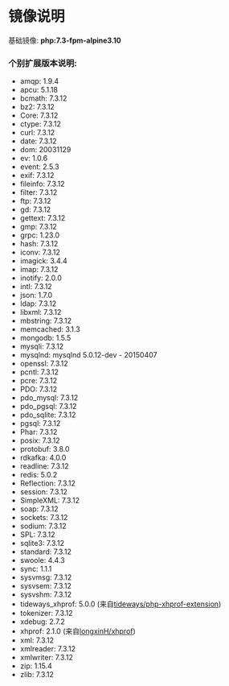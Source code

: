  # 镜像说明
基础镜像: **php:7.3-fpm-alpine3.10**

### 个别扩展版本说明:
* amqp: 1.9.4
* apcu: 5.1.18
* bcmath: 7.3.12
* bz2: 7.3.12
* Core: 7.3.12
* ctype: 7.3.12
* curl: 7.3.12
* date: 7.3.12
* dom: 20031129
* ev: 1.0.6
* event: 2.5.3
* exif: 7.3.12
* fileinfo: 7.3.12
* filter: 7.3.12
* ftp: 7.3.12
* gd: 7.3.12
* gettext: 7.3.12
* gmp: 7.3.12
* grpc: 1.23.0
* hash: 7.3.12
* iconv: 7.3.12
* imagick: 3.4.4
* imap: 7.3.12
* inotify: 2.0.0
* intl: 7.3.12
* json: 1.7.0
* ldap: 7.3.12
* libxml: 7.3.12
* mbstring: 7.3.12
* memcached: 3.1.3
* mongodb: 1.5.5
* mysqli: 7.3.12
* mysqlnd: mysqlnd 5.0.12-dev - 20150407
* openssl: 7.3.12
* pcntl: 7.3.12
* pcre: 7.3.12
* PDO: 7.3.12
* pdo_mysql: 7.3.12
* pdo_pgsql: 7.3.12
* pdo_sqlite: 7.3.12
* pgsql: 7.3.12
* Phar: 7.3.12
* posix: 7.3.12
* protobuf: 3.8.0
* rdkafka: 4.0.0
* readline: 7.3.12
* redis: 5.0.2
* Reflection: 7.3.12
* session: 7.3.12
* SimpleXML: 7.3.12
* soap: 7.3.12
* sockets: 7.3.12
* sodium: 7.3.12
* SPL: 7.3.12
* sqlite3: 7.3.12
* standard: 7.3.12
* swoole: 4.4.3
* sync: 1.1.1
* sysvmsg: 7.3.12
* sysvsem: 7.3.12
* sysvshm: 7.3.12
* tideways_xhprof: 5.0.0 (来自[tideways/php-xhprof-extension](https://github.com/tideways/php-xhprof-extension))
* tokenizer: 7.3.12
* xdebug: 2.7.2
* xhprof: 2.1.0 (来自[longxinH/xhprof](https://github.com/longxinH/xhprof))
* xml: 7.3.12
* xmlreader: 7.3.12
* xmlwriter: 7.3.12
* zip: 1.15.4
* zlib: 7.3.12